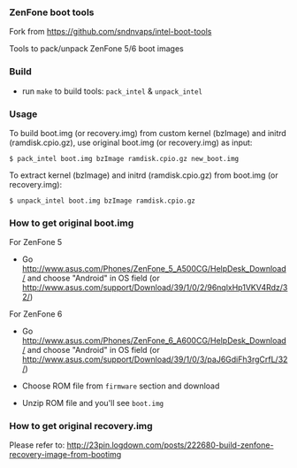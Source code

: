 ### ZenFone boot tools

Fork from https://github.com/sndnvaps/intel-boot-tools

Tools to pack/unpack ZenFone 5/6 boot images


### Build

- run `make` to build tools: `pack_intel` & `unpack_intel`


### Usage

To build boot.img (or recovery.img) from custom kernel (bzImage) and initrd (ramdisk.cpio.gz), use original boot.img (or recovery.img) as input:

	$ pack_intel boot.img bzImage ramdisk.cpio.gz new_boot.img

To extract kernel (bzImage) and initrd (ramdisk.cpio.gz) from boot.img (or recovery.img):

	$ unpack_intel boot.img bzImage ramdisk.cpio.gz


### How to get original boot.img

For ZenFone 5
- Go http://www.asus.com/Phones/ZenFone_5_A500CG/HelpDesk_Download/ and choose "Android" in OS field (or http://www.asus.com/support/Download/39/1/0/2/96nqlxHp1VKV4Rdz/32/)

For ZenFone 6
- Go http://www.asus.com/Phones/ZenFone_6_A600CG/HelpDesk_Download/ and choose "Android" in OS field (or http://www.asus.com/support/Download/39/1/0/3/paJ6GdiFh3rgCrfL/32/)

- Choose ROM file from `firmware` section and download
- Unzip ROM file and you'll see `boot.img`


### How to get original recovery.img

Please refer to: http://23pin.logdown.com/posts/222680-build-zenfone-recovery-image-from-bootimg
